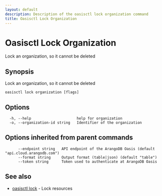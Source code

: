 ```yaml
---
layout: default
description: Description of the oasisctl lock organization command
title: Oasisctl Lock Organization
---
```

# Oasisctl Lock Organization

Lock an organization, so it cannot be deleted

## Synopsis

Lock an organization, so it cannot be deleted

```
oasisctl lock organization [flags]
```

## Options

```
  -h, --help                     help for organization
  -o, --organization-id string   Identifier of the organization
```

## Options inherited from parent commands

```
      --endpoint string   API endpoint of the ArangoDB Oasis (default "api.cloud.arangodb.com")
      --format string     Output format (table|json) (default "table")
      --token string      Token used to authenticate at ArangoDB Oasis
```

## See also

* [oasisctl lock](oasisctl-lock.html)	 - Lock resources

